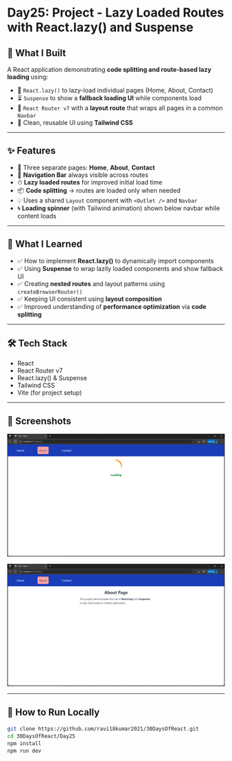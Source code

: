 # Day25: Project - Lazy Loaded Routes with React.lazy() and Suspense

## 🚀 What I Built

A React application demonstrating **code splitting and route-based lazy loading** using:

- 🔁 `React.lazy()` to lazy-load individual pages (Home, About, Contact)
- ⏳ `Suspense` to show a **fallback loading UI** while components load
- 🧭 `React Router v7` with a **layout route** that wraps all pages in a common `Navbar`
- 🎨 Clean, reusable UI using **Tailwind CSS**

---

## ✨ Features

- 🧠 Three separate pages: **Home**, **About**, **Contact**
- 🧭 **Navigation Bar** always visible across routes
- ⏱ **Lazy loaded routes** for improved initial load time
- 📦 **Code splitting** → routes are loaded only when needed
- 💡 Uses a shared `Layout` component with `<Outlet />` and `Navbar`
- 🌀 **Loading spinner** (with Tailwind animation) shown below navbar while content loads

---

## 🧠 What I Learned

- ✅ How to implement **React.lazy()** to dynamically import components
- ✅ Using **Suspense** to wrap lazily loaded components and show fallback UI
- ✅ Creating **nested routes** and layout patterns using `createBrowserRouter()`
- ✅ Keeping UI consistent using **layout composition**
- ✅ Improved understanding of **performance optimization** via **code splitting**

---

## 🛠️ Tech Stack

- React
- React Router v7
- React.lazy() & Suspense
- Tailwind CSS
- Vite (for project setup)

---

## 📸 Screenshots

![Screenshot](./screenshot1.png)

![Screenshot](./screenshot2.png)

---

## 🧪 How to Run Locally

```bash
git clone https://github.com/ravi18kumar2021/30DaysOfReact.git
cd 30DaysOfReact/Day25
npm install
npm run dev